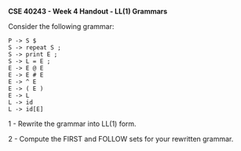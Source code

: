 **CSE 40243 - Week 4 Handout - LL(1) Grammars**

Consider the following grammar:
```
P -> S $
S -> repeat S ;
S -> print E ;
S -> L = E ;
E -> E @ E
E -> E # E
E -> ^ E
E -> ( E )
E -> L
L -> id
L -> id[E]
```

1 - Rewrite the grammar into LL(1) form.

2 - Compute the FIRST and FOLLOW sets for your rewritten grammar.

